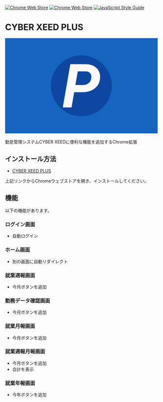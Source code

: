 [![Chrome Web Store](https://img.shields.io/chrome-web-store/v/fjcippambnmompkjifmbabafjemcccda.svg)](https://chrome.google.com/webstore/detail/cyber-xeed-plus/fjcippambnmompkjifmbabafjemcccda)
[![Chrome Web Store](https://img.shields.io/chrome-web-store/users/fjcippambnmompkjifmbabafjemcccda.svg)](hhttps://chrome.google.com/webstore/detail/cyber-xeed-plus/fjcippambnmompkjifmbabafjemcccda)
[![JavaScript Style Guide](https://img.shields.io/badge/code_style-standard-brightgreen.svg)](https://standardjs.com)

# CYBER XEED PLUS
<img src="promo/banner_1280x800.png" alt="CYBER XEED PLUS" width="500">

勤怠管理システムCYBER XEEDに便利な機能を追加するChrome拡張

## インストール方法
* [CYBER XEED PLUS](https://chrome.google.com/webstore/detail/cyber-xeed-plus/fjcippambnmompkjifmbabafjemcccda)

上記リンクからChromeウェブストアを開き、インストールしてください。

## 機能
以下の機能があります。

### ログイン画面
* 自動ログイン

### ホーム画面
* 別の画面に自動リダイレクト

### 就業週報画面
* 今月ボタンを追加

### 勤務データ確認画面
* 今月ボタンを追加

### 就業月報画面
* 今月ボタンを追加

### 就業週報月報画面
* 今月ボタンを追加
* 合計を表示

### 就業年報画面
* 今年ボタンを追加
